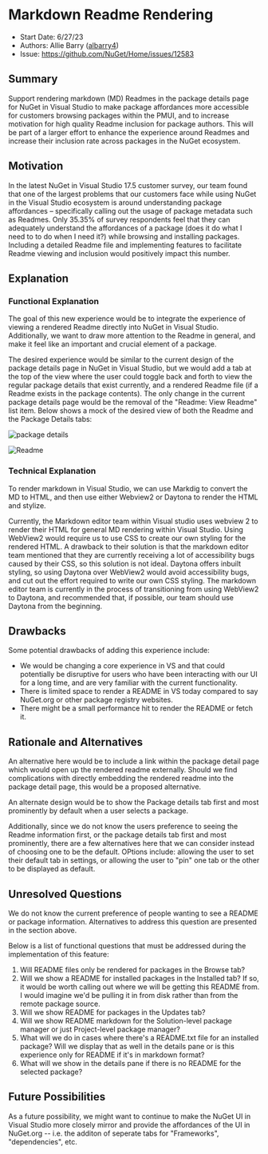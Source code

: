 # Markdown Readme Rendering
* Start Date: 6/27/23
* Authors: Allie Barry ([albarry4](https://github.com/albarry4))
* Issue: https://github.com/NuGet/Home/issues/12583

## Summary

Support rendering markdown (MD) Readmes in the package details page for NuGet in Visual Studio to make package affordances more accessible for customers browsing packages within the PMUI, and to increase motivation for high quality Readme inclusion for package authors. This will be part of a larger effort to enhance the experience around Readmes and increase their inclusion rate across packages in the NuGet ecosystem.

## Motivation

In the latest NuGet in Visual Studio 17.5 customer survey, our team found that one of the largest problems that our customers face while using NuGet in the Visual Studio ecosystem is around understanding package affordances – specifically calling out the usage of package metadata such as Readmes. Only 35.35% of survey respondents feel that they can adequately understand the affordances of a package (does it do what I need to to do when I need it?) while browsing and installing packages. Including a detailed Readme file and implementing features to facilitate Readme viewing and inclusion would positively impact this number.   

## Explanation

### Functional Explanation

The goal of this new experience would be to integrate the experience of viewing a rendered Readme directly into NuGet in Visual Studio. Additionally, we want to draw more attention to the Readme in general, and make it feel like an important and crucial element of a package.  

The desired experience would be similar to the current design of the package details page in NuGet in Visual Studio, but we would add a tab at the top of the view where the user could toggle back and forth to view the regular package details that exist currently, and a rendered Readme file (if a Readme exists in the package contents). The only change in the current package details page would be the removal of the "Readme: View Readme" list item. Below shows a mock of the desired view of both the Readme and the Package Details tabs: 

![package details](https://github.com/NuGet/Home/assets/89422562/c106ca79-e26e-4b1d-b5ea-273651f79857)

![Readme](https://github.com/NuGet/Home/assets/89422562/81b24877-f12f-4783-905c-4a155d3c7693)


### Technical Explanation

To render markdown in Visual Studio, we can use Markdig to convert the MD to HTML, and then use either Webview2 or Daytona to render the HTML and stylize. 


Currently, the Markdown editor team within Visual studio uses webview 2 to render their HTML for general MD rendering within Visual Studio. Using WebView2 would require us to use CSS to create our own styling for the rendered HTML. A drawback to their solution is that the markdown editor team mentioned that they are currently receiving a lot of accessibility bugs caused by their CSS, so this solution is not ideal. Daytona offers inbuilt styling, so using Daytona over WebView2 would avoid accessibility bugs, and cut out the effort required to write our own CSS styling. The markdown editor team is currently in the process of transitioning from using WebView2 to Daytona, and recommended that, if possible, our team should use Daytona from the beginning.

## Drawbacks
 Some potential drawbacks of adding this experience include: 
 
* We would be changing a core experience in VS and that could potentially be disruptive for users who have been interacting with our UI for a long time, and are very familiar with the current functionality.
* There is limited space to render a README in VS today compared to say NuGet.org or other package registry websites.
* There might be a small performance hit to render the README or fetch it.

## Rationale and Alternatives

An alternative here would be to include a link within the package detail page which would open up the rendered readme externally. Should we find complications with directly embedding the rendered readme into the package detail page, this would be a proposed alternative.

An alternate design would be to show the Package details tab first and most prominently by default when a user selects a package. 

Additionally, since we do not know the users preference to seeing the Readme information first, or the package details tab first and most prominently, there are a few alternatives here that we can consider instead of choosing one to be the default. OPtions include: allowing the user to set their default tab in settings, or allowing the user to "pin" one tab or the other to be displayed as default. 


## Unresolved Questions

We do not know the current preference of people wanting to see a README or package information. Alternatives to address this question are presented in the section above. 

Below is a list of functional questions that must be addressed during the implementation of this feature: 
1. Will README files only be rendered for packages in the Browse tab?
2. Will we show a README for installed packages in the Installed tab? If so, it would be worth calling out where we will be getting this README from. I would imagine we'd be pulling it in from disk rather than from the remote package source.
3. Will we show README for packages in the Updates tab?
4. Will we show README markdown for the Solution-level package manager or just Project-level package manager?
5. What will we do in cases where there's a README.txt file for an installed package? Will we display that as well in the details pane or is this experience only for README if it's in markdown format?
6. What will we show in the details pane if there is no README for the selected package?


## Future Possibilities 

As a future possibility, we might want to continue to make the NuGet UI in Visual Studio more closely mirror and provide the affordances of the UI in NuGet.org -- i.e. the additon of seperate tabs for "Frameworks", "dependencies", etc.
